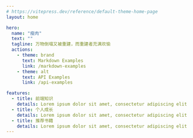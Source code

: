 ```yaml
---
# https://vitepress.dev/reference/default-theme-home-page
layout: home

hero:
  name: "瘦肉"
  text: ""
  tagline: 万物倒塌又被重建，而重建者充满欢愉
  actions:
    - theme: brand
      text: Markdown Examples
      link: /markdown-examples
    - theme: alt
      text: API Examples
      link: /api-examples

features:
  - title: 前端知识
    details: Lorem ipsum dolor sit amet, consectetur adipiscing elit
  - title: 个人成长
    details: Lorem ipsum dolor sit amet, consectetur adipiscing elit
  - title: 推荐书籍
    details: Lorem ipsum dolor sit amet, consectetur adipiscing elit
---
```


